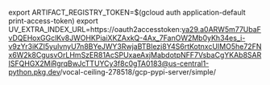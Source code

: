 export ARTIFACT_REGISTRY_TOKEN=$(gcloud auth application-default print-access-token)
export UV_EXTRA_INDEX_URL=https://oauth2accesstoken:ya29.a0ARW5m77UbaFvDQEHoxGGclKv8JWOHKPiaiXKZAxkQ-4Ax_7FanOW2Mb0yKh34es_i-v9zYr3iKZI5yulvnyU7n8BYeJWY3RwjaBTBlezj8Y4S6rtKotnxcUIMO5he72FNx6W2k8CgusvOrLHmSzER81AcSPUxaeAxjMabdotpNFF7VsbaCgYKAb8SARISFQHGX2MiRgrqBwJcTTUYCy3f8c0gTA0183@us-central1-python.pkg.dev/vocal-ceiling-278518/gcp-pypi-server/simple/